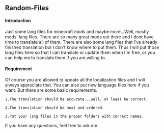 ## Random-Files
#### Introduction

Just some lang files for minecraft mods and maybe more...Well, mostly mods' lang files. There are so many great mods out there and I dont have time to translate all of them. There are also some lang files that I've already finished translation but I don't know where to put them. Thus I will put those lang files here so that I can translate or update them when I'm free, or you can help me to translate them if you are willing to.

#### Requirement

Of course you are allowed to update all the localization files and I will always appreciate that. You can also put new language files here if you want. But there are some basic requirements.
    
    1.The translation should be accurate...well, at least be correct.
    
    2.The translation should be neat and ordered.

    3.Put your lang files in the proper folders with correct names.

If you have any questions, feel free to ask me.

